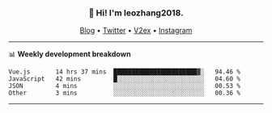 <h3 align="center">👋 Hi! I'm leozhang2018.</h3>
<p align="center">
  <a href="https://code.leozhang2018.me">Blog</a> •
  <a href="https://twitter.com/leozhang2018">Twitter</a> •
  <a href="https://www.v2ex.com/member/leozhang">V2ex</a> •
  <a href="https://www.instagram.com/leozhanghere">Instagram</a>
</p>

-------

📊 **Weekly development breakdown**
<!--START_SECTION:waka-->
```text
Vue.js       14 hrs 37 mins  ███████████████████████▓░   94.46 % 
JavaScript   42 mins         █░░░░░░░░░░░░░░░░░░░░░░░░   04.60 % 
JSON         4 mins          ░░░░░░░░░░░░░░░░░░░░░░░░░   00.53 % 
Other        3 mins          ░░░░░░░░░░░░░░░░░░░░░░░░░   00.36 % 
```
<!--END_SECTION:waka-->
-------

